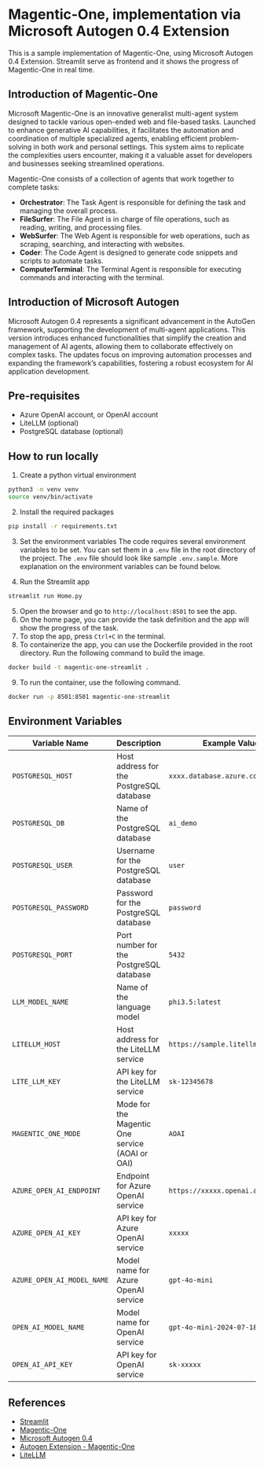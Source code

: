 # Magentic-One, implementation via Microsoft Autogen 0.4 Extension
This is a sample implementation of Magentic-One, using Microsoft Autogen 0.4 Extension. Streamlit serve as frontend and it shows the progress of Magentic-One in real time.

## Introduction of Magentic-One
Microsoft Magentic-One is an innovative generalist multi-agent system designed to tackle various open-ended web and file-based tasks. Launched to enhance generative AI capabilities, it facilitates the automation and coordination of multiple specialized agents, enabling efficient problem-solving in both work and personal settings. This system aims to replicate the complexities users encounter, making it a valuable asset for developers and businesses seeking streamlined operations.

Magentic-One consists of a collection of agents that work together to complete tasks:
- **Orchestrator**: The Task Agent is responsible for defining the task and managing the overall process.
- **FileSurfer**: The File Agent is in charge of file operations, such as reading, writing, and processing files.
- **WebSurfer**: The Web Agent is responsible for web operations, such as scraping, searching, and interacting with websites.
- **Coder**: The Code Agent is designed to generate code snippets and scripts to automate tasks.
- **ComputerTerminal**: The Terminal Agent is responsible for executing commands and interacting with the terminal.

## Introduction of Microsoft Autogen
Microsoft Autogen 0.4 represents a significant advancement in the AutoGen framework, supporting the development of multi-agent applications. This version introduces enhanced functionalities that simplify the creation and management of AI agents, allowing them to collaborate effectively on complex tasks. The updates focus on improving automation processes and expanding the framework’s capabilities, fostering a robust ecosystem for AI application development.

## Pre-requisites
- Azure OpenAI account, or OpenAI account
- LiteLLM (optional)
- PostgreSQL database (optional)
  
## How to run locally
1. Create a python virtual environment
```bash
python3 -m venv venv
source venv/bin/activate
```
2. Install the required packages
```bash
pip install -r requirements.txt
```

3. Set the environment variables
The code requires several environment variables to be set. You can set them in a `.env` file in the root directory of the project. The `.env` file should look like sample `.env.sample`. More explanation on the environment variables can be found below.

4. Run the Streamlit app
```bash
streamlit run Home.py
```

5. Open the browser and go to `http://localhost:8501` to see the app.
6. On the home page, you can provide the task definition and the app will show the progress of the task.
7. To stop the app, press `Ctrl+C` in the terminal.
8. To containerize the app, you can use the Dockerfile provided in the root directory. Run the following command to build the image.
```bash
docker build -t magentic-one-streamlit .
```
9. To run the container, use the following command.
```bash
docker run -p 8501:8501 magentic-one-streamlit
```

## Environment Variables
| Variable Name                | Description                                      | Example Value                              |
|------------------------------|--------------------------------------------------|--------------------------------------------|
| `POSTGRESQL_HOST`            | Host address for the PostgreSQL database         | `xxxx.database.azure.com`                  |
| `POSTGRESQL_DB`              | Name of the PostgreSQL database                  | `ai_demo`                                    |
| `POSTGRESQL_USER`            | Username for the PostgreSQL database             | `user`                                      |
| `POSTGRESQL_PASSWORD`        | Password for the PostgreSQL database             | `password`                                      |
| `POSTGRESQL_PORT`            | Port number for the PostgreSQL database          | `5432`                                     |
| `LLM_MODEL_NAME`             | Name of the language model                       | `phi3.5:latest`                           |
| `LITELLM_HOST`               | Host address for the LiteLLM service             | `https://sample.litellm.com`                         |
| `LITE_LLM_KEY`               | API key for the LiteLLM service                  | `sk-12345678`                                  |
| `MAGENTIC_ONE_MODE`          | Mode for the Magentic One service (AOAI or OAI)  | `AOAI`                                     |
| `AZURE_OPEN_AI_ENDPOINT`     | Endpoint for Azure OpenAI service                | `https://xxxxx.openai.azure.com/`     |
| `AZURE_OPEN_AI_KEY`          | API key for Azure OpenAI service                 | `xxxxx`                   |
| `AZURE_OPEN_AI_MODEL_NAME`   | Model name for Azure OpenAI service              | `gpt-4o-mini`                              |
| `OPEN_AI_MODEL_NAME`         | Model name for OpenAI service                  | `gpt-4o-mini-2024-07-18`                                |
| `OPEN_AI_API_KEY`            | API key for OpenAI service                       | `sk-xxxxx`                                     |

## References
- [Streamlit](https://streamlit.io/)
- [Magentic-One](https://www.microsoft.com/en-us/research/articles/magentic-one-a-generalist-multi-agent-system-for-solving-complex-tasks/)
- [Microsoft Autogen 0.4](https://microsoft.github.io/autogen/stable/)
- [Autogen Extension - Magentic-One](https://microsoft.github.io/autogen/stable/reference/python/autogen_ext.teams.magentic_one.html)
- [LiteLLM](https://docs.litellm.ai/docs/)